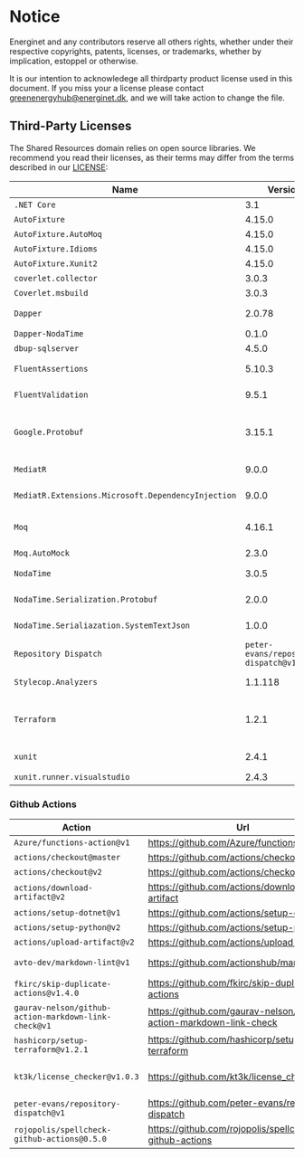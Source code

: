 # Notice

Energinet and any contributors reserve all others rights, whether under their respective copyrights, patents, licenses, or trademarks, whether by implication, estoppel or otherwise.

It is our intention to acknowledege all thirdparty product license used in this document.
If you miss your a license please contact greenenergyhub@energinet.dk, and we will take action to change the file.

## Third-Party Licenses

The Shared Resources domain relies on open source libraries.
We recommend you read their licenses, as their terms may differ from the terms described in our [LICENSE](https://github.com/Energinet-DataHub/geh-shared-resources/blob/main/LICENSE):

| Name                                               | Version                              | Url                                                                                     | License                                                                                       |
| -------------------------------------------------- | ------------------------------------ | --------------------------------------------------------------------------------------- | --------------------------------------------------------------------------------------------- |
| `.NET Core`                                        | 3.1                                  | <https://dotnet.microsoft.com/download/dotnet/3.1>                                      | MIT                                                                                           |
| `AutoFixture`                                      | 4.15.0                               | <https://www.nuget.org/packages/AutoFixture/4.15.0>                                     | MIT                                                                                           |
| `AutoFixture.AutoMoq`                              | 4.15.0                               | <https://www.nuget.org/packages/AutoFixture.AutoMoq/4.15.0>                             | MIT                                                                                           |
| `AutoFixture.Idioms`                               | 4.15.0                               | <https://www.nuget.org/packages/AutoFixture.Idioms/4.15.0>                              | MIT                                                                                           |
| `AutoFixture.Xunit2`                               | 4.15.0                               | <https://www.nuget.org/packages/AutoFixture.Xunit2/4.15.0>                              | MIT                                                                                           |
| `coverlet.collector`                               | 3.0.3                                | <https://www.nuget.org/packages/coverlet.collector/3.0.3>                               | MIT                                                                                           |
| `Coverlet.msbuild`                                 | 3.0.3                                | <https://www.nuget.org/packages/coverlet.msbuild/3.0.3>                                 | MIT                                                                                           |
| `Dapper`                                           | 2.0.78                               | <https://www.nuget.org/packages/Dapper/2.0.78>                                          | Apache-2.0                                                                                    |
| `Dapper-NodaTime`                                  | 0.1.0                                | <https://www.nuget.org/packages/Dapper-NodaTime/0.1.0>                                  | ?                                                                                             |
| `dbup-sqlserver`                                   | 4.5.0                                | <https://www.nuget.org/packages/dbup-sqlserver/4.5.0>                                   | MIT                                                                                           |
| `FluentAssertions`                                 | 5.10.3                               | <https://www.nuget.org/packages/FluentAssertions/5.10.3>                                | Apache-2.0                                                                                    |
| `FluentValidation`                                 | 9.5.1                                | <https://www.nuget.org/packages/FluentValidation/9.5.1>                                 | Apache-2.0                                                                                    |
| `Google.Protobuf`                                  | 3.15.1                               | <https://www.nuget.org/packages/Google.Protobuf/3.15.1>                                 | [Copyright 2008 Google Inc.](https://github.com/protocolbuffers/protobuf/blob/master/LICENSE) |
| `MediatR`                                          | 9.0.0                                | <https://www.nuget.org/packages/MediatR/9.0.0>                                          | Apache-2.0                                                                                    |
| `MediatR.Extensions.Microsoft.DependencyInjection` | 9.0.0                                | <https://www.nuget.org/packages/MediatR.Extensions.Microsoft.DependencyInjection/9.0.0> | Apache-2.0                                                                                    |
| `Moq`                                              | 4.16.1                               | <https://www.nuget.org/packages/Moq/4.16.1>                                             | BSD 3-Clause License                                                                          |
| `Moq.AutoMock`                                     | 2.3.0                                | <https://www.nuget.org/packages/Moq.AutoMock/2.3.0>                                     | MIT                                                                                           |
| `NodaTime`                                         | 3.0.5                                | <https://www.nuget.org/packages/NodaTime/3.0.5>                                         | Apache-2.0                                                                                    |
| `NodaTime.Serialization.Protobuf`                  | 2.0.0                                | <https://www.nuget.org/packages/NodaTime.Serialization.Protobuf/2.0.0>                  | Apache-2.0                                                                                    |
| `NodaTime.Serialiazation.SystemTextJson`           | 1.0.0                                | <https://www.nuget.org/packages/NodaTime.Serialization.SystemTextJson/1.0.0>            | Apache-2.0                                                                                    |
| `Repository Dispatch`                              | `peter-evans/repository-dispatch@v1` | <https://github.com/peter-evans/repository-dispatch>                                    | MIT                                                                                           |
| `Stylecop.Analyzers`                               | 1.1.118                              | <https://www.nuget.org/packages/StyleCop.Analyzers/1.1.118>                             | Apache 2.0                                                                                    |
| `Terraform`                                        | 1.2.1                                | <https://terraform.io>                                                                  | Mozilla Public License 2.0                                                                    |
| `xunit`                                            | 2.4.1                                | <https://www.nuget.org/packages/xunit/2.4.1>                                            | Apache-2.0                                                                                    |
| `xunit.runner.visualstudio`                        | 2.4.3                                | <https://www.nuget.org/packages/xunit.runner.visualstudio/2.4.3>                        | MIT                                                                                           |


### Github Actions

| Action                                               | Url                                                                  | License                |
| ---------------------------------------------------- | -------------------------------------------------------------------- | ---------------------- |
| `Azure/functions-action@v1`                          | <https://github.com/Azure/functions-action>                          | MIT                    |
| `actions/checkout@master`                            | <https://github.com/actions/checkout>                                | MIT                    |
| `actions/checkout@v2`                                | <https://github.com/actions/checkout>                                | MIT                    |
| `actions/download-artifact@v2`                       | <https://github.com/actions/download-artifact>                       | MIT                    |
| `actions/setup-dotnet@v1`                            | <https://github.com/actions/setup-dotnet>                            | MIT                    |
| `actions/setup-python@v2`                            | <https://github.com/actions/setup-python>                            | MIT                    |
| `actions/upload-artifact@v2`                         | <https://github.com/actions/upload-artifact>                         | MIT                    |
| `avto-dev/markdown-lint@v1`                          | <https://github.com/actionshub/markdownlint>                         | Apache-2.0             |
| `fkirc/skip-duplicate-actions@v1.4.0`                | <https://github.com/fkirc/skip-duplicate-actions>                    | MIT                    |
| `gaurav-nelson/github-action-markdown-link-check@v1` | <https://github.com/gaurav-nelson/github-action-markdown-link-check> | MIT                    |
| `hashicorp/setup-terraform@v1.2.1`                   | <https://github.com/hashicorp/setup-terraform>                       | MPL-2.0                |
| `kt3k/license_checker@v1.0.3`                        | <https://github.com/kt3k/license_checker>                            | Blue Oak Model License |
| `peter-evans/repository-dispatch@v1`                 | <https://github.com/peter-evans/repository-dispatch>                 | MIT                    |
| `rojopolis/spellcheck-github-actions@0.5.0`          | <https://github.com/rojopolis/spellcheck-github-actions>             | MIT                    |

